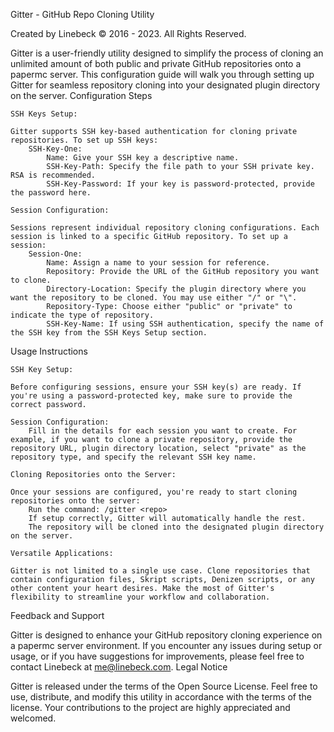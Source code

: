 Gitter - GitHub Repo Cloning Utility

Created by Linebeck
© 2016 - 2023. All Rights Reserved.

Gitter is a user-friendly utility designed to simplify the process of cloning an unlimited amount of both public and private GitHub repositories onto a papermc server. This configuration guide will walk you through setting up Gitter for seamless repository cloning into your designated plugin directory on the server.
Configuration Steps

    SSH Keys Setup:

    Gitter supports SSH key-based authentication for cloning private repositories. To set up SSH keys:
        SSH-Key-One:
            Name: Give your SSH key a descriptive name.
            SSH-Key-Path: Specify the file path to your SSH private key. RSA is recommended.
            SSH-Key-Password: If your key is password-protected, provide the password here.

    Session Configuration:

    Sessions represent individual repository cloning configurations. Each session is linked to a specific GitHub repository. To set up a session:
        Session-One:
            Name: Assign a name to your session for reference.
            Repository: Provide the URL of the GitHub repository you want to clone.
            Directory-Location: Specify the plugin directory where you want the repository to be cloned. You may use either "/" or "\".
            Repository-Type: Choose either "public" or "private" to indicate the type of repository.
            SSH-Key-Name: If using SSH authentication, specify the name of the SSH key from the SSH Keys Setup section.

Usage Instructions

    SSH Key Setup:

    Before configuring sessions, ensure your SSH key(s) are ready. If you're using a password-protected key, make sure to provide the correct password.

    Session Configuration:
        Fill in the details for each session you want to create. For example, if you want to clone a private repository, provide the repository URL, plugin directory location, select "private" as the repository type, and specify the relevant SSH key name.

    Cloning Repositories onto the Server:

    Once your sessions are configured, you're ready to start cloning repositories onto the server:
        Run the command: /gitter <repo>
        If setup correctly, Gitter will automatically handle the rest.
        The repository will be cloned into the designated plugin directory on the server.

    Versatile Applications:

    Gitter is not limited to a single use case. Clone repositories that contain configuration files, Skript scripts, Denizen scripts, or any other content your heart desires. Make the most of Gitter's flexibility to streamline your workflow and collaboration.

Feedback and Support

Gitter is designed to enhance your GitHub repository cloning experience on a papermc server environment. If you encounter any issues during setup or usage, or if you have suggestions for improvements, please feel free to contact Linebeck at me@linebeck.com.
Legal Notice

Gitter is released under the terms of the Open Source License. Feel free to use, distribute, and modify this utility in accordance with the terms of the license. Your contributions to the project are highly appreciated and welcomed.
